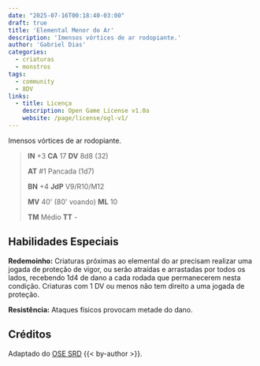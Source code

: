 ```yaml
---
date: "2025-07-16T00:18:40-03:00"
draft: true
title: 'Elemental Menor do Ar'
description: 'Imensos vórtices de ar rodopiante.'
author: 'Gabriel Dias'
categories:
  - criaturas
  - monstros
tags:
  - community
  - 8DV
links:
  - title: Licença
    description: Open Game License v1.0a
    website: /page/license/ogl-v1/
---
```


Imensos vórtices de ar rodopiante.

> **IN** +3 **CA** 17 **DV** 8d8 (32)
>
> **AT** #1 Pancada (1d7)
>
> **BN** +4 **JdP** V9/R10/M12
>
> **MV** 40' (80' voando) **ML** 10
>
> **TM** Médio **TT** -

## Habilidades Especiais

**Redemoinho:** Criaturas próximas ao elemental do ar precisam realizar uma jogada de proteção de vigor, ou serão atraídas e arrastadas por todos os lados, recebendo 1d4 de dano a cada rodada que permanecerem nesta condição. Criaturas com 1 DV ou menos não tem direito a uma jogada de proteção.

**Resistência:** Ataques físicos provocam metade do dano.

## Créditos

Adaptado do [OSE SRD](https://ose-srd.netlify.app/) {{< by-author >}}.
